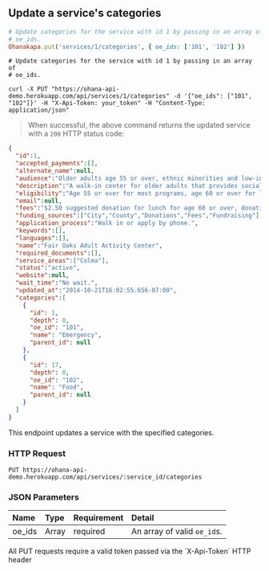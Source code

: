 ## Update a service's categories

```ruby
# Update categories for the service with id 1 by passing in an array of
# oe_ids.
Ohanakapa.put('services/1/categories', { oe_ids: ['101', '102'] })
```

```shell
# Update categories for the service with id 1 by passing in an array of
# oe_ids.

curl -X PUT "https://ohana-api-demo.herokuapp.com/api/services/1/categories" -d '{"oe_ids": ["101", "102"]}' -H "X-Api-Token: your_token" -H "Content-Type: application/json"
```

> When successful, the above command returns the updated service with a `200` HTTP status code:

```json
{
  "id":1,
  "accepted_payments":[],
  "alternate_name":null,
  "audience":"Older adults age 55 or over, ethnic minorities and low-income persons",
  "description":"A walk-in center for older adults that provides social services, wellness, recreational, educational and creative activities including arts and crafts, computer classes and gardening classes.",
  "eligibility":"Age 55 or over for most programs, age 60 or over for lunch program",
  "email":null,
  "fees":"$2.50 suggested donation for lunch for age 60 or over, donations for other services appreciated. Cash and checks accepted.",
  "funding_sources":["City","County","Donations","Fees","Fundraising"],
  "application_process":"Walk in or apply by phone.",
  "keywords":[],
  "languages":[],
  "name":"Fair Oaks Adult Activity Center",
  "required_documents":[],
  "service_areas":["Colma"],
  "status":"active",
  "website":null,
  "wait_time":"No wait.",
  "updated_at":"2014-10-21T16:02:55.656-07:00",
  "categories":[
    {
      "id": 1,
      "depth": 0,
      "oe_id": "101",
      "name": "Emergency",
      "parent_id": null
    },
    {
      "id": 17,
      "depth": 0,
      "oe_id": "102",
      "name": "Food",
      "parent_id": null
    }
  ]
}
```

This endpoint updates a service with the specified categories.

### HTTP Request

`PUT https://ohana-api-demo.herokuapp.com/api/services/:service_id/categories`

### JSON Parameters

| Name | Type | Requirement | Detail |
|:-----|:-----|:---------|:-------|
| oe_ids | Array | required | An array of valid `oe_id`s. |

<aside class="warning">All PUT requests require a valid token passed via the
`X-Api-Token` HTTP header</aside>

